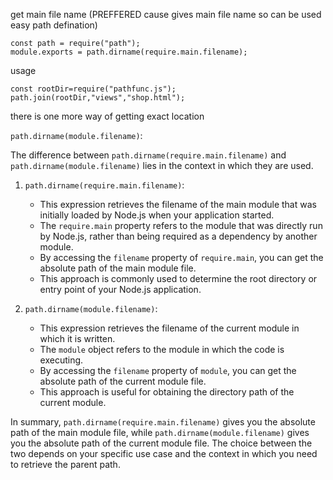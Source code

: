 get main file name (PREFFERED cause gives main file name so can be used easy path defination)
```
const path = require("path");
module.exports = path.dirname(require.main.filename);
```
usage
```
const rootDir=require("pathfunc.js");
path.join(rootDir,"views","shop.html");
```


there is one more way of getting exact location

`path.dirname(module.filename)`:


The difference between `path.dirname(require.main.filename)` and `path.dirname(module.filename)` lies in the context in which they are used.

1. `path.dirname(require.main.filename)`: 
   - This expression retrieves the filename of the main module that was initially loaded by Node.js when your application started.
   - The `require.main` property refers to the module that was directly run by Node.js, rather than being required as a dependency by another module.
   - By accessing the `filename` property of `require.main`, you can get the absolute path of the main module file.
   - This approach is commonly used to determine the root directory or entry point of your Node.js application.

2. `path.dirname(module.filename)`:
   - This expression retrieves the filename of the current module in which it is written.
   - The `module` object refers to the module in which the code is executing.
   - By accessing the `filename` property of `module`, you can get the absolute path of the current module file.
   - This approach is useful for obtaining the directory path of the current module.

In summary, `path.dirname(require.main.filename)` gives you the absolute path of the main module file, while `path.dirname(module.filename)` gives you the absolute path of the current module file. The choice between the two depends on your specific use case and the context in which you need to retrieve the parent path.